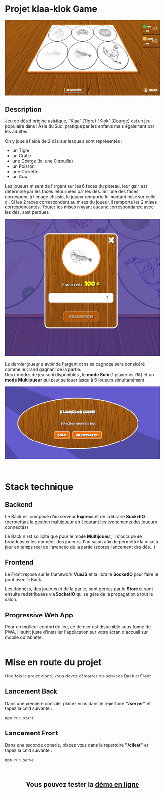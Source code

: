 # Projet klaa-klok Game

![Klaa Klok Game](/client/public/img/screen/faces.jpg "Le jeu du Klaa Klok")

## Description

<p>
    Jeu de dés d'origine asiatique, "Klaa" (Tigre) "Klok" (Courge) est un jeu populaire dans l'Asie du Sud, pratiqué par les enfants mais également par les adultes.    
</p>
<p>
On y joue à l'aide de 2 dés sur lesquels sont représentés : 
</p>
<ul>
<li>un Tigre</li>
<li>un Crabe</li>
<li>une Courge (ici une Citrouille)</li>
<li>un Poisson</li>
<li>une Crevette</li>
<li>un Coq</li>
</ul>
<p>Les joueurs misent de l'argent sur les 6 faces du plateau, leur gain est déterminé par les faces retournées par les dés. Si l'une des faces correspond à l'image choisie, le joueur remporte le montant misé sur celle-ci. Si les 2 faces correspondent au mises du joueur, il remporte les 2 mises correspondantes. Toutes les mises n'ayant aucune correspondance avec les dés, sont perdues
</p>

![Formulaire de mise](/client/public/img/screen/mise.jpg "Formulaire de mise")

<p>
Le dernier joueur a avoir de l'argent dans sa cagnotte sera considéré comme le grand gagnant de la partie.<br>
Deux modes de jeu sont disponibles , le <strong>mode Solo</strong> (1 player vs l'IA) et un <strong>mode Multijoueur</strong> qui peut se jouer jusqu'à 6 joueurs simultanément
</p>

![Modes de jeu](/client/public/img/screen/modes.jpg "Modes de jeu")

<br>

# Stack technique

## Backend

Le Back est composé d'un serveur <strong>Express</strong> et de la libraire <strong>SocketIO</strong> (permettant la gestion multijoueur en écoutant les évenements des joueurs connectés)

Le Back n'est sollicité que pour le mode **Multijoueur**, il s'occupe de broadcaster les données des joueurs d'un salon afin de permettre la mise à jour en temps réel de l'avancée de la partie (scores, lancement des dés...)

## Frontend

Le Front repose sur le framework **VueJS** et la libraire **SocketIO** pour faire le pont avec le Back.

Les données, des joueurs et de la partie, sont gérées par le **Store** et sont ensuite redistribuées via **SocketIO** qui se gère de la propagation à tout le salon.

## Progressive Web App

Pour un meilleur confort de jeu, ce dernier est disponible sous forme de PWA.
Il suffit juste d'installer l'application sur votre écran d'accueil sur mobile ou tablette.
<br>
<br>

# Mise en route du projet

Une fois le projet cloné, vous devez démarrer les services Back et Front

## Lancement Back

Dans une première console, placez vous dans le repertoire **"/server"** et tapez la cmd suivante :

```
npm run start
```

## Lancement Front

Dans une seconde console, placez vous dans le repertoire **"/client"** et tapez la cmd suivante :

```
npm run serve
```

<br>

<h2 align="center">
Vous pouvez tester la <a href="https://klaa-klok.netlify.app/" target="_blank">démo en ligne</a>
</h2>
